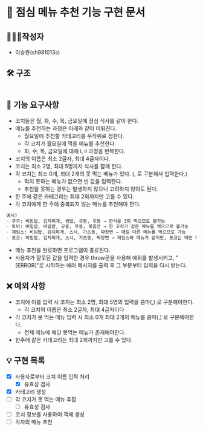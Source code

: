 # 🚀 점심 메뉴 추천 기능 구현 문서

## 🙋🏻‍♂️작성자

- 이승환(sh981013s)

## 🛠 구조


```markdown

```

## 🧾 기능 요구사항

- 코치들은 월, 화, 수, 목, 금요일에 점심 식사를 같이 한다.
- 메뉴를 추천하는 과정은 아래와 같이 이뤄진다.
  - 월요일에 추천할 카테고리를 무작위로 정한다.
  - 각 코치가 월요일에 먹을 메뉴를 추천한다.
  - 화, 수, 목, 금요일에 대해 i, ii 과정을 반복한다.
- 코치의 이름은 최소 2글자, 최대 4글자이다.
- 코치는 최소 2명, 최대 5명까지 식사를 함께 한다.
- 각 코치는 최소 0개, 최대 2개의 못 먹는 메뉴가 있다. (, 로 구분해서 입력한다.)
  - 먹지 못하는 메뉴가 없으면 빈 값을 입력한다.
  - 추천을 못하는 경우는 발생하지 않으니 고려하지 않아도 된다.
- 한 주에 같은 카테고리는 최대 2회까지만 고를 수 있다.
- 각 코치에게 한 주에 중복되지 않는 메뉴를 추천해야 한다.

```markdown
예시)
- 구구: 비빔밥, 김치찌개, 쌈밥, 규동, 우동 → 한식을 3회 먹으므로 불가능
- 토미: 비빔밥, 비빔밥, 규동, 우동, 볶음면 → 한 코치가 같은 메뉴를 먹으므로 불가능
- 제임스: 비빔밥, 김치찌개, 스시, 가츠동, 짜장면 → 매일 다른 메뉴를 먹으므로 가능
- 포코: 비빔밥, 김치찌개, 스시, 가츠동, 짜장면 → 제임스와 메뉴가 같지만, 포코는 매번 다른 메뉴를 먹으므로 가능
```

- 메뉴 추천을 완료하면 프로그램이 종료된다.
- 사용자가 잘못된 값을 입력한 경우 throw문을 사용해 예외를 발생시키고, "[ERROR]"로 시작하는 에러 메시지를 출력 후 그 부분부터 입력을 다시 받는다.


## ❌ 예외 사항

- 코치에 이름 입력 시 코치는 최소 2명, 최대 5명의 입력을 콤마(,) 로 구분해야한다.
  - 각 코치의 이름은 최소 2글자, 최대 4글자이다
- 각 코치가 못 먹는 메뉴 입력 시 최소 0개 최대 2개의 메뉴를 콤마(,) 로 구분해야한다.
  - 전체 메뉴에 해당 못먹는 메뉴가 존재해야한다.
- 한주에 같은 카테고리는 최대 2회까지만 고를 수 있다.

## 💡 구현 목록

- [x] 사용자로부터 코치 이름 입력 처리
  - [x] 유효성 검사
- [x] 카테고리 생성
- [ ] 각 코치가 못 먹는 메뉴 추합
  - [ ] 유효성 검사
- [ ] 코치 정보를 사용하여 객체 생성 
- [ ] 각자의 메뉴 추천
